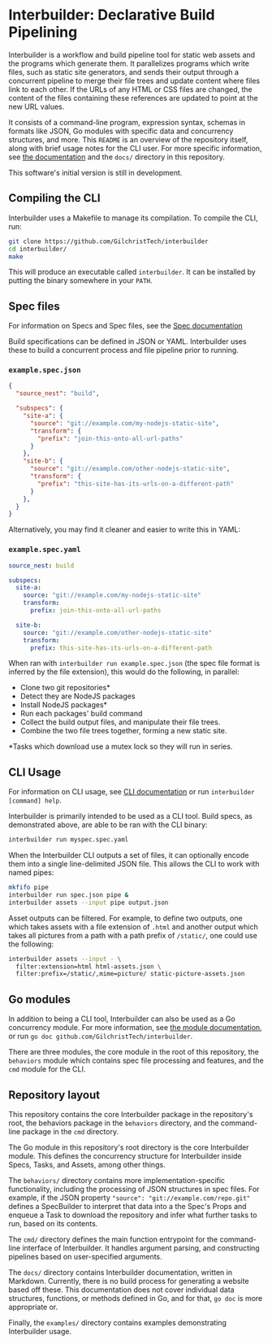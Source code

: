 # Interbuilder: Declarative Build Pipelining

Interbuilder is a workflow and build pipeline tool for static web
assets and the programs which generate them. It parallelizes
programs which write files, such as static site generators, and
sends their output through a concurrent pipeline to merge their
file trees and update content where files link to each other.
If the URLs of any HTML or CSS files are changed, the content of
the files containing these references are updated to point at the
new URL values.

It consists of a command-line program, expression syntax, schemas
in formats like JSON, Go modules with specific data and
concurrency structures, and more.  This `README` is an overview
of the repository itself, along with brief usage notes for
the CLI user. For more specific information, see [the
documentation](./docs/README.md) and the `docs/` directory in
this repository.

This software's initial version is still in development.

## Compiling the CLI

Interbuilder uses a Makefile to manage its compilation. To
compile the CLI, run:
```bash
git clone https://github.com/GilchristTech/interbuilder
cd interbuilder/
make
```
This will produce an executable called `interbuilder`. It can be
installed by putting the binary somewhere in your `PATH`.

## Spec files

For information on Specs and Spec files, see the [Spec
documentation](./docs/specs.md)

Build specifications can be defined in JSON or YAML. Interbuilder
uses these to build a concurrent process and file pipeline prior
to running. 

### `example.spec.json`
```json
{
  "source_nest": "build",

  "subspecs": {
    "site-a": {
      "source": "git://example.com/my-nodejs-static-site",
      "transform": {
        "prefix": "join-this-onto-all-url-paths"
      }
    },
    "site-b": {
      "source": "git://example.com/other-nodejs-static-site",
      "transform": {
        "prefix": "this-site-has-its-urls-on-a-different-path"
      }
    },
  }
}
```

Alternatively, you may find it cleaner and easier to write this in YAML:

### `example.spec.yaml`
```YAML
source_nest: build

subspecs:
  site-a:
    source: "git://example.com/my-nodejs-static-site"
    transform:
      prefix: join-this-onto-all-url-paths

  site-b:
    source: "git://example.com/other-nodejs-static-site"
    transform:
      prefix: this-site-has-its-urls-on-a-different-path
```

When ran with `interbuilder run example.spec.json` (the spec file
format is inferred by the file extension), this would do
the following, in parallel:
  * Clone two git repositories*
  * Detect they are NodeJS packages
  * Install NodeJS packages*
  * Run each packages' build command
  * Collect the build output files, and manipulate their file
    trees.
  * Combine the two file trees together, forming a new static
    site.

&ast;Tasks which download use a mutex lock so they will run in series.

## CLI Usage

For information on CLI usage, see
[CLI documentation](./docs/cli.md)
or run `interbuilder [command] help`. 

Interbuilder is primarily intended to be used as a CLI tool.
Build specs, as demonstrated above, are able to be ran with the
CLI binary:
```bash
interbuilder run myspec.spec.yaml
```

When the Interbuilder CLI outputs a set of files, it can
optionally encode them into a single line-delimited JSON file.
This allows the CLI to work with named pipes:

```bash
mkfifo pipe
interbuilder run spec.json pipe &
interbuilder assets --input pipe output.json
```
Asset outputs can be filtered. For example, to define two
outputs, one which takes assets with a file extension of `.html`
and another output which takes all pictures from a path with a
path prefix of `/static/`, one could use the following:
```bash
interbuilder assets --input - \
  filter:extension=html html-assets.json \
  filter:prefix=/static/,mime=picture/ static-picture-assets.json
```

## Go modules

In addition to being a CLI tool, Interbuilder can also be used as
a Go concurrency module. For more information, see [the module
documentation](./docs/module.md), or run `go doc
github.com/GilchristTech/interbuilder`. 

There are three modules, the core module in the root of this
repository, the `behaviors` module which contains spec file
processing and features, and the `cmd` module for the CLI.

## Repository layout

This repository contains the core Interbuilder package in the
repository's root, the behaviors package in the `behaviors`
directory, and the command-line package in the `cmd` directory. 

The Go module in this repository's root directory is the core
Interbuilder module. This defines the concurrency structure for
Interbuilder inside Specs, Tasks, and Assets, among other things.

The `behaviors/` directory contains more implementation-specific
functionality, including the processing of JSON structures in
spec files. For example, if the JSON property `"source":
"git://example.com/repo.git"` defines a SpecBuilder to interpret
that data into a the Spec's Props and enqueue a Task to download
the repository and infer what further tasks to run, based on its
contents.

The `cmd/` directory defines the main function entrypoint for the
command-line interface of Interbuilder. It handles argument
parsing, and constructing pipelines based on user-specified
arguments.

The `docs/` directory contains Interbuilder documentation,
written in Markdown. Currently, there is no build process for
generating a website based off these. This documentation does not
cover individual data structures, functions, or methods defined
in Go, and for that, `go doc` is more appropriate or.

Finally, the `examples/` directory contains examples
demonstrating Interbuilder usage.
